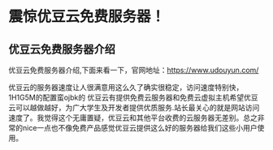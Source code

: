 # 震惊优豆云免费服务器！

## 优豆云免费服务器介绍
优豆云免费服务器介绍,下面来看一下，官网地址：https://www.udouyun.com/

优豆云的服务器速度让人很满意用这么久了确实很稳定，访问速度特别快，1H1G5M的配置蛮ojbk的 优豆云有提供免费云服务器和免费云虚拟主机希望优豆云可以越做越好，为广大学生及开发者提供优质服务.站长最关心的就是网站访问速度了。我觉得这个无庸置疑，优豆云和其他平台收费的云服务器无差别。总之非常的nice一点也不像免费产品感觉优豆云提供这么好的服务器给我们这些小用户使用。
